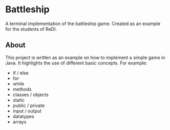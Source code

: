 # Battleship
A terminal implementation of the battleship game. Created as an example for the students of ReDI.

## About
This project is written as an example on how to implement a simple game in Java. It highlights the use of different basic concepts. For example:
- if / else
- for 
- while
- methods
- classes / objects
- static
- public / private
- input / output
- datatypes
- arrays
